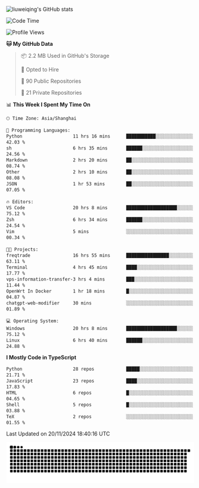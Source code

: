 ![liuweiqing's GitHub stats](https://github-readme-stats.vercel.app/api?username=14790897&show_icons=true&locale=cn&include_all_commits=true&count_private=true)

<!--START_SECTION:waka-->
![Code Time](http://img.shields.io/badge/Code%20Time-1%2C621%20hrs%2040%20mins-blue)

![Profile Views](http://img.shields.io/badge/Profile%20Views-29-blue)

**🐱 My GitHub Data** 

> 📦 2.2 MB Used in GitHub's Storage 
 > 
> 💼 Opted to Hire
 > 
> 📜 90 Public Repositories 
 > 
> 🔑 21 Private Repositories 
 > 
📊 **This Week I Spent My Time On** 

```text
🕑︎ Time Zone: Asia/Shanghai

💬 Programming Languages: 
Python                   11 hrs 16 mins      ███████████░░░░░░░░░░░░░░   42.03 % 
sh                       6 hrs 35 mins       ██████░░░░░░░░░░░░░░░░░░░   24.56 % 
Markdown                 2 hrs 20 mins       ██░░░░░░░░░░░░░░░░░░░░░░░   08.74 % 
Other                    2 hrs 10 mins       ██░░░░░░░░░░░░░░░░░░░░░░░   08.08 % 
JSON                     1 hr 53 mins        ██░░░░░░░░░░░░░░░░░░░░░░░   07.05 % 

🔥 Editors: 
VS Code                  20 hrs 8 mins       ███████████████████░░░░░░   75.12 % 
Zsh                      6 hrs 34 mins       ██████░░░░░░░░░░░░░░░░░░░   24.54 % 
Vim                      5 mins              ░░░░░░░░░░░░░░░░░░░░░░░░░   00.34 % 

🐱‍💻 Projects: 
freqtrade                16 hrs 55 mins      ████████████████░░░░░░░░░   63.11 % 
Terminal                 4 hrs 45 mins       ████░░░░░░░░░░░░░░░░░░░░░   17.77 % 
vps-information-transfer-3 hrs 4 mins        ███░░░░░░░░░░░░░░░░░░░░░░   11.44 % 
OpenWrt In Docker        1 hr 18 mins        █░░░░░░░░░░░░░░░░░░░░░░░░   04.87 % 
chatgpt-web-modifier     30 mins             ░░░░░░░░░░░░░░░░░░░░░░░░░   01.89 % 

💻 Operating System: 
Windows                  20 hrs 8 mins       ███████████████████░░░░░░   75.12 % 
Linux                    6 hrs 40 mins       ██████░░░░░░░░░░░░░░░░░░░   24.88 % 
```

**I Mostly Code in TypeScript** 

```text
Python                   28 repos            █████░░░░░░░░░░░░░░░░░░░░   21.71 % 
JavaScript               23 repos            ████░░░░░░░░░░░░░░░░░░░░░   17.83 % 
HTML                     6 repos             █░░░░░░░░░░░░░░░░░░░░░░░░   04.65 % 
Shell                    5 repos             █░░░░░░░░░░░░░░░░░░░░░░░░   03.88 % 
TeX                      2 repos             ░░░░░░░░░░░░░░░░░░░░░░░░░   01.55 % 
```




 Last Updated on 20/11/2024 18:40:16 UTC
<!--END_SECTION:waka-->

<picture>
  <source media="(prefers-color-scheme: dark)" srcset="https://raw.githubusercontent.com/14790897/14790897/output/github-contribution-grid-snake-dark.svg" />
  <source media="(prefers-color-scheme: light)" srcset="https://raw.githubusercontent.com/14790897/14790897/output/github-contribution-grid-snake.svg" />
  <img alt="github-snake" src="https://raw.githubusercontent.com/14790897/14790897/output/github-contribution-grid-snake.svg" />
</picture>
